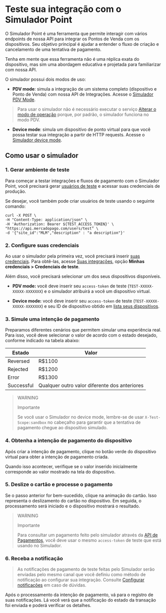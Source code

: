 # Teste sua integração com o Simulador Point

O Simulador Point é uma ferramenta que permite interagir com vários endpoints de nossa API para integrar os Pontos de Venda com os dispositivos. Seu objetivo principal é ajudar a entender o fluxo de criação e cancelamento de uma tentativa de pagamento.

Tenha em mente que essa ferramenta não é uma réplica exata do dispositivo, mas sim uma abordagem educativa e projetada para familiarizar com nossa API.

O simulador possui dois modos de uso:

* **PDV mode**: simula a integração de um sistema completo (dispositivo e Ponto de Venda) com nossa API de Integrações. Acesse o [Simulador PDV Mode](https://api.mercadopago.com/point/integrator-simulator/sandbox/?ignoreapidoc=true).

 > Para usar o simulador não é necessário executar o serviço [Alterar o modo de operação](/developers/pt/reference/integrations_api/_point_integration-api_devices_device-id/patch) porque, por padrão, o simulador funciona no modo PDV.

* **Device mode**: simula um dispositivo de ponto virtual para que você possa testar sua integração a partir de HTTP requests. Acesse o [Simulador device mode](https://api.mercadopago.com/point/integrator-simulator/sandbox/device?ignoreapidoc=true).


## Como usar o simulador

### 1. Gerar ambiente de teste

Para começar a testar integrações e fluxos de pagamento com o Simulador Point, você precisará gerar [usuários de teste](developers/pt/docs/mp-point/additional-content/your-integrations/test/accounts) e acessar suas credenciais de produção.

Se desejar, você também pode criar usuários de teste usando o seguinte comando:

``` curl
curl -X POST \
-H "Content-Type: application/json" \
-H 'Authorization: Bearer ${TEST_ACCESS_TOKEN}' \
"https://api.mercadopago.com/users/test" \
-d '{"site_id":"MLM","description" : "a description"}'
```

### 2. Configure suas credenciais

Ao usar o simulador pela primeira vez, você precisará inserir [suas credenciais](https://www.mercadopago[FAKER][URL][DOMAIN]/developers/panel/credentials). Para obtê-las, acesse [Suas integrações](https://www.mercadopago[FAKER][URL][DOMAIN]/developers/panel/applications), opção **Minhas credenciais > Credenciais de teste**.

Além disso, você precisará selecionar um dos seus dispositivos disponíveis.

* **PDV mode:** você deve inserir seu `access-token` de teste (`TEST-XXXXX-XXXXX-XXXXXXX`) e o simulador atribuirá a você um dispositivo virtual.

* **Device mode:** você deve inserir seu `access-token` de teste (`TEST-XXXXX-XXXXX-XXXXXXX`) e seu ID de dispositivo obtido em [lista seus dispositivos](https://www.mercadopago[FAKER][URL][DOMAIN]/developers/pt/guides/integration-api/create-payment-intent#https://www.mercadopago.com.br/developers/pt/guides/in-person-payments/integration-api/create-payment-intent#bookmark_obtenha_a_lista_de_seus_dispositivos_dispon%C3%ADveis).

### 3. Simule uma intenção de pagamento

Preparamos diferentes cenários que permitem simular uma experiência real. Para isso, você deve selecionar o valor de acordo com o estado desejado, conforme indicado na tabela abaixo:

| Estado | Valor |
|---|---|
| Reversed | R$1100 |
| Rejected | R$1200 |
| Error | R$1300 |
| Successful | Qualquer outro valor diferente dos anteriores |

> WARNING
>
> Importante
>
> Se você usar o Simulador no device mode, lembre-se de usar `X-Test-Scope:sandbox` no cabeçalho para garantir que a tentativa de pagamento chegue ao dispositivo simulado.


### 4. Obtenha a intenção de pagamento do dispositivo

Após criar a intenção de pagamento, clique no botão verde do dispositivo virtual para obter a intenção de pagamento criada.

Quando isso acontecer, verifique se o valor inserido inicialmente corresponde ao valor mostrado na tela do dispositivo.


### 5. Deslize o cartão e processe o pagamento

Se o passo anterior for bem-sucedido, clique na animação do cartão. Isso representa o deslizamento do cartão no dispositivo. Em seguida, o processamento será iniciado e o dispositivo mostrará o resultado.

> WARNING
>
> Importante
>
> Para consultar um pagamento feito pelo simulador através da [API de Pagamentos](/developers/pt/reference/payments/_payments_id/get), você deve usar o mesmo `access-token` de teste que está usando no Simulador.


### 6. Receba a notificação

> As notificações de pagamento de teste feitas pelo Simulador serão enviadas pelo mesmo canal que você definiu como método de notificação ao configurar sua integração. Consulte [Configurar notificações](/developers/pt/docs/mp-point/integration-configuration/integrate-with-pdv/notifications) em caso de dúvidas.

Após o processamento da intenção de pagamento, vá para o registro de suas notificações. Lá você verá que a notificação do estado da transação foi enviada e poderá verificar os detalhes.